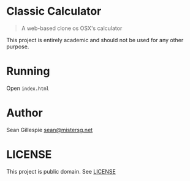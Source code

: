 # Classic Calculator
> A web-based clone os OSX's calculator

This project is entirely academic and should not be used for any other purpose.

# Running
Open `index.html`

# Author
Sean Gillespie <sean@mistersg.net>

# LICENSE
This project is public domain. See [LICENSE](LICENSE)
